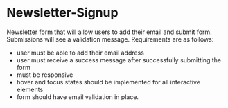 # Newsletter-Signup
Newsletter form that will allow users to add their email and submit form. Submissions will see a validation message.
Requirements are as follows: 
- user must be able to add their email address
- user must receive a success message after successfully submitting the form
- must be responsive
- hover and focus states should be implemented for all interactive elements
- form should have email validation in place.
